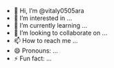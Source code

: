 - 👋 Hi, I’m @vitaly0505ara
- 👀 I’m interested in ...
- 🌱 I’m currently learning ...
- 💞️ I’m looking to collaborate on ...
- 📫 How to reach me ...
- 😄 Pronouns: ...
- ⚡ Fun fact: ...

<!---
vitaly0505ara/vitaly0505ara is a ✨ special ✨ repository because its `README.md` (this file) appears on your GitHub profile.
You can click the Preview link to take a look at your changes.
--->
